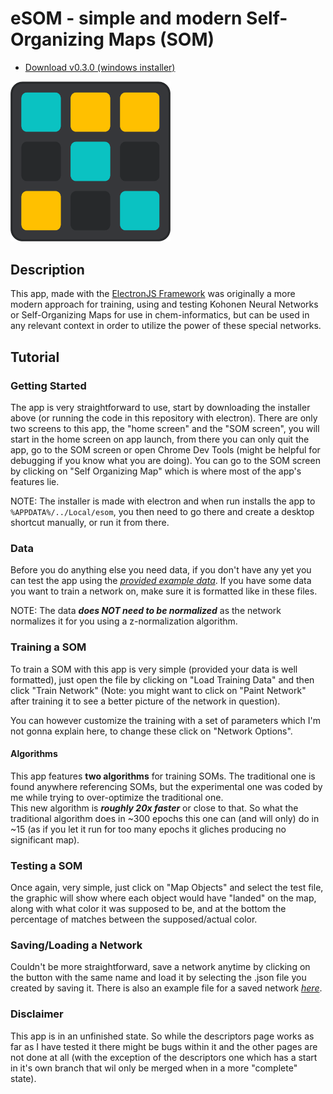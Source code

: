 
# eSOM - simple and modern Self-Organizing Maps (SOM)

- [Download v0.3.0 (windows installer)][1]

<img alt="eSOM Logo" src="https://github.com/DuarteGSilva/eSOM/blob/main/img/eSOM_logo.png?raw=true" width=256/>

## Description

This app, made with the [ElectronJS Framework][1] was originally a more modern approach for training, using and testing Kohonen Neural Networks or Self-Organizing Maps for use in chem-informatics, but can be used in any relevant context in order to utilize the power of these special networks.

## Tutorial

### Getting Started

The app is very straightforward to use, start by downloading the installer above (or running the code in this repository with electron). There are only two screens to this app, the "home screen" and the "SOM screen", you will start in the home screen on app launch, from there you can only quit the app, go to the SOM screen or open Chrome Dev Tools (might be helpful for debugging if you know what you are doing). You can go to the SOM screen by clicking on "Self Organizing Map" which is where most of the app's features lie.

NOTE: The installer is made with electron and when run installs the app to `%APPDATA%/../Local/esom`, you then need to go there and create a desktop shortcut manually, or run it from there.

### Data

Before you do anything else you need data, if you don't have any yet you can test the app using the *[provided example data][3]*. If you have some data you want to train a network on, make sure it is formatted like in these files. 

NOTE: The data ***does NOT need to be normalized*** as the network normalizes it for you using a z-normalization algorithm.

### Training a SOM

To train a SOM with this app is very simple (provided your data is well formatted), just open the file by clicking on "Load Training Data" and then click "Train Network" (Note: you might want to click on "Paint Network" after training it to see a better picture of the network in question). 

You can however customize the training with a set of parameters which I'm not gonna explain here, to change these click on "Network Options".

#### Algorithms

This app features **two algorithms** for training SOMs. The traditional one is found anywhere referencing SOMs, but the experimental one was coded by me while trying to over-optimize the traditional one.  
This new algorithm is ***roughly 20x faster*** or close to that. So what the traditional algorithm does in ~300 epochs this one can (and will only) do in ~15 (as if you let it run for too many epochs it gliches producing no significant map).

### Testing a SOM

Once again, very simple, just click on "Map Objects" and select the test file, the graphic will show where each object would have "landed" on the map, along with what color it was supposed to be, and at the bottom the percentage of matches between the supposed/actual color.

### Saving/Loading a Network

Couldn't be more straightforward, save a network anytime by clicking on the button with the same name and load it by selecting the .json file you created by saving it. There is also an example file for a saved network *[here][3]*.

### Disclaimer

This app is in an unfinished state. So while the descriptors page works as far as I have tested it there might be bugs within it and the other pages are not done at all (with the exception of the descriptors one which has a start in it's own branch that wil only be merged when in a more "complete" state).

##


[1]: <https://www.dropbox.com/scl/fi/1k72so5sq5wd58ibypfc2/eSOM-0.3.0-Setup.exe?rlkey=y8q3k1bdth47a507ir7fw77yr&st=gkmk62ub&dl=0> "'eSOM-v0.3.0 Setup.exe' Download"
[2]: <https://www.electronjs.org/> "electronjs.org"
[3]: <https://github.com/DuarteGSilva/eSOM/tree/main/example%20data> "Example Data - github"
